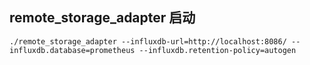## remote_storage_adapter 启动

    ./remote_storage_adapter --influxdb-url=http://localhost:8086/ --influxdb.database=prometheus --influxdb.retention-policy=autogen